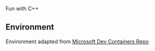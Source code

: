 Fun with C++

## Environment

Environment adapted from [Microsoft Dev Containers Repo](https://github.com/devcontainers/images/tree/main/src/cpp)

